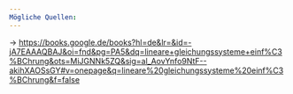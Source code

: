 ```yaml
---
Mögliche Quellen:
---
```

-> https://books.google.de/books?hl=de&lr=&id=-jA7EAAAQBAJ&oi=fnd&pg=PA5&dq=lineare+gleichungssysteme+einf%C3%BChrung&ots=MiJGNNk5ZQ&sig=al_AovYnfo9NtF--akihXAOSsGY#v=onepage&q=lineare%20gleichungssysteme%20einf%C3%BChrung&f=false

